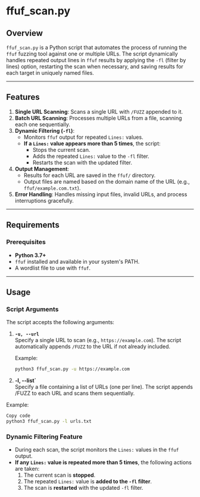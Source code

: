 # ffuf_scan.py

## Overview

`ffuf_scan.py` is a Python script that automates the process of running the `ffuf` fuzzing tool against one or multiple URLs. The script dynamically handles repeated output lines in `ffuf` results by applying the `-fl` (filter by lines) option, restarting the scan when necessary, and saving results for each target in uniquely named files.

---

## Features

1. **Single URL Scanning**: Scans a single URL with `/FUZZ` appended to it.
2. **Batch URL Scanning**: Processes multiple URLs from a file, scanning each one sequentially.
3. **Dynamic Filtering (`-fl`)**:
   - Monitors `ffuf` output for repeated `Lines:` values.
   - **If a `Lines:` value appears more than 5 times**, the script:
     - Stops the current scan.
     - Adds the repeated `Lines:` value to the `-fl` filter.
     - Restarts the scan with the updated filter.
4. **Output Management**:
   - Results for each URL are saved in the `ffuf/` directory.
   - Output files are named based on the domain name of the URL (e.g., `ffuf/example.com.txt`).
5. **Error Handling**: Handles missing input files, invalid URLs, and process interruptions gracefully.

---

## Requirements

### Prerequisites

- **Python 3.7+**
- `ffuf` installed and available in your system's PATH.
- A wordlist file to use with `ffuf`.

---

## Usage

### Script Arguments

The script accepts the following arguments:

1. **`-u, --url`**  
   Specify a single URL to scan (e.g., `https://example.com`). The script automatically appends `/FUZZ` to the URL if not already included.

   Example:
   ```bash
   python3 ffuf_scan.py -u https://example.com

2. **-l, --list`**  
Specify a file containing a list of URLs (one per line). The script appends /FUZZ to each URL and scans them sequentially.

Example:
```bash
Copy code
python3 ffuf_scan.py -l urls.txt
```


### Dynamic Filtering Feature

- During each scan, the script monitors the `Lines:` values in the `ffuf` output.
- **If any `Lines:` value is repeated more than 5 times**, the following actions are taken:
  1. The current scan is **stopped**.
  2. The repeated `Lines:` value is **added to the `-fl` filter**.
  3. The scan is **restarted** with the updated `-fl` filter.

